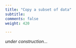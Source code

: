 ```yaml
---
title: "Copy a subset of data"
subtitle: 
comments: false
weight: 420

---
```


*under construction...*
